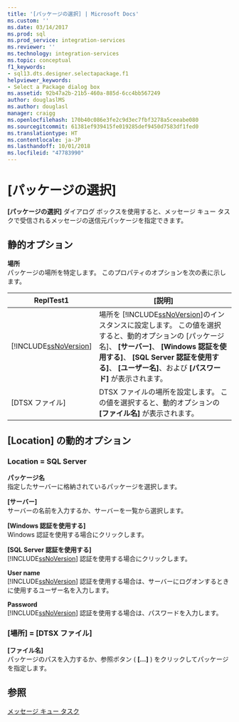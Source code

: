 ```yaml
---
title: '[パッケージの選択] | Microsoft Docs'
ms.custom: ''
ms.date: 03/14/2017
ms.prod: sql
ms.prod_service: integration-services
ms.reviewer: ''
ms.technology: integration-services
ms.topic: conceptual
f1_keywords:
- sql13.dts.designer.selectapackage.f1
helpviewer_keywords:
- Select a Package dialog box
ms.assetid: 92b47a2b-21b5-460a-885d-6cc4bb567249
author: douglaslMS
ms.author: douglasl
manager: craigg
ms.openlocfilehash: 170b40c086e3fe2c9d3ec7fbf3278a5ceeabe080
ms.sourcegitcommit: 61381ef939415fe019285def9450d7583df1fed0
ms.translationtype: HT
ms.contentlocale: ja-JP
ms.lasthandoff: 10/01/2018
ms.locfileid: "47783990"
---
```

# <a name="select-a-package"></a>[パッケージの選択]
  **[パッケージの選択]** ダイアログ ボックスを使用すると、メッセージ キュー タスクで受信されるメッセージの送信元パッケージを指定できます。  
  
## <a name="static-options"></a>静的オプション  
 **場所**  
 パッケージの場所を特定します。 このプロパティのオプションを次の表に示します。  
  
|ReplTest1|[説明]|  
|-----------|-----------------|  
|[!INCLUDE[ssNoVersion](../../includes/ssnoversion-md.md)]|場所を [!INCLUDE[ssNoVersion](../../includes/ssnoversion-md.md)]のインスタンスに設定します。 この値を選択すると、動的オプションの [パッケージ名]、 **[サーバー]**、 **[Windows 認証を使用する]**、 **[SQL Server 認証を使用する]**、 **[ユーザー名]**、および **[パスワード]** が表示されます。|  
|[DTSX ファイル]|DTSX ファイルの場所を設定します。 この値を選択すると、動的オプションの **[ファイル名]** が表示されます。|  
  
## <a name="location-dynamic-options"></a>[Location] の動的オプション  
  
### <a name="location--sql-server"></a>Location = SQL Server  
 **パッケージ名**  
 指定したサーバーに格納されているパッケージを選択します。  
  
 **[サーバー]**  
 サーバーの名前を入力するか、サーバーを一覧から選択します。  
  
 **[Windows 認証を使用する]**  
 Windows 認証を使用する場合にクリックします。  
  
 **[SQL Server 認証を使用する]**  
 [!INCLUDE[ssNoVersion](../../includes/ssnoversion-md.md)] 認証を使用する場合にクリックします。  
  
 **User name**  
 [!INCLUDE[ssNoVersion](../../includes/ssnoversion-md.md)] 認証を使用する場合は、サーバーにログオンするときに使用するユーザー名を入力します。  
  
 **Password**  
 [!INCLUDE[ssNoVersion](../../includes/ssnoversion-md.md)] 認証を使用する場合は、パスワードを入力します。  
  
### <a name="location--dtsx-file"></a>[場所] = [DTSX ファイル]  
 **[ファイル名]**  
 パッケージのパスを入力するか、参照ボタン ( **[...]** ) をクリックしてパッケージを指定します。  
  
## <a name="see-also"></a>参照  
 [メッセージ キュー タスク](../../integration-services/control-flow/message-queue-task.md)  
  
  
